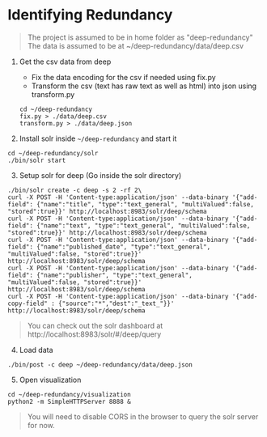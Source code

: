 # Identifying Redundancy

> The project is assumed to be in home folder as "deep-redundancy"
> The data is assumed to be at ~/deep-redundancy/data/deep.csv

1. Get the csv data from deep
    - Fix the data encoding for the csv if needed using fix.py
    - Transform the csv (text has raw text as well as html) into json using transform.py

    ```
    cd ~/deep-redundancy
    fix.py > ./data/deep.csv
    transform.py > ./data/deep.json
    ```

2. Install solr inside `~/deep-redundancy` and start it

```
cd ~/deep-redundancy/solr
./bin/solr start
```
3. Setup solr  for deep (Go inside the solr directory)

```
./bin/solr create -c deep -s 2 -rf 2\
curl -X POST -H 'Content-type:application/json' --data-binary '{"add-field": {"name":"title", "type":"text_general", "multiValued":false, "stored":true}}' http://localhost:8983/solr/deep/schema
curl -X POST -H 'Content-type:application/json' --data-binary '{"add-field": {"name":"text", "type":"text_general", "multiValued":false, "stored":true}}' http://localhost:8983/solr/deep/schema
curl -X POST -H 'Content-type:application/json' --data-binary '{"add-field": {"name":"published_date", "type":"text_general", "multiValued":false, "stored":true}}' http://localhost:8983/solr/deep/schema
curl -X POST -H 'Content-type:application/json' --data-binary '{"add-field": {"name":"publisher", "type":"text_general", "multiValued":false, "stored":true}}' http://localhost:8983/solr/deep/schema
curl -X POST -H 'Content-type:application/json' --data-binary '{"add-copy-field" : {"source":"*","dest":"_text_"}}' http://localhost:8983/solr/deep/schema
```

> You can check out the solr dashboard at http://localhost:8983/solr/#/deep/query

4. Load data

```
./bin/post -c deep ~/deep-redundancy/data/deep.json
```

5. Open visualization
```
cd ~/deep-redundancy/visualization
python2 -m SimpleHTTPServer 8888 &
```

> You will need to disable CORS in the browser to query the solr server for now.
